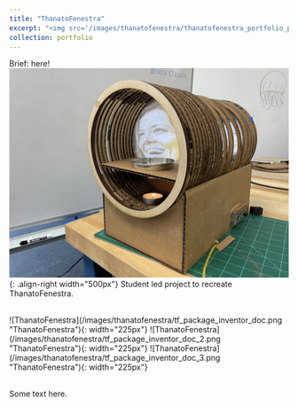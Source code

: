 ```yaml
---
title: "ThanatoFenestra"
excerpt: "<img src='/images/thanatofenestra/thanatofenestra_portfolio_pic.jpg' width='200px'>"
collection: portfolio
---
```


Brief: here!
<br/>
![ThanatoFenestra](/images/thanatofenestra/thanatofenestra_portfolio_pic.jpg "ThanatoFenestra"){: .align-right width="500px"}
Student led project to recreate ThanatoFenestra. 

<br/>
![ThanatoFenestra](/images/thanatofenestra/tf_package_inventor_doc.png "ThanatoFenestra"){: width="225px"}
![ThanatoFenestra](/images/thanatofenestra/tf_package_inventor_doc_2.png "ThanatoFenestra"){: width="225px"}
![ThanatoFenestra](/images/thanatofenestra/tf_package_inventor_doc_3.png "ThanatoFenestra"){: width="225px"}

<br/>Some text here.

